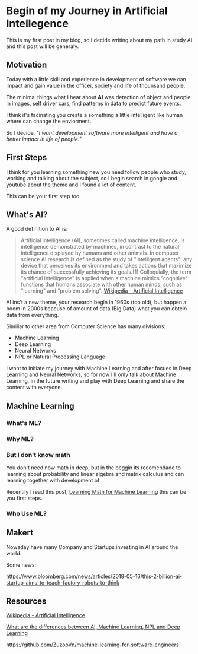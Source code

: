 # Begin of my Journey in Artificial Intellegence

This is my first post in my blog, so I decide writing about my path in study AI and this post will be generaly.

## Motivation 

Today with a little skill and experience in development of software we can impact and gain value in the officer, society and life of thounsand people.

The minimal things what I hear about **AI** was detection of object and people in images, self driver cars, find patterns in data to predict future events.

I think it's facinating you create a something a little intelligent like human where can change the enviorment.

So I decide, *"I want development software more intelligent and have a better impact in life of people."*

## First Steps

I think for you learning something new you need follow people who study, working and talking about the subject, so I begin search in google and youtube about the theme and I found a lot of content. 

This can be your first step too.

## What's AI?

A good definition to AI is:
 
> Artificial intelligence (AI), sometimes called machine intelligence, is intelligence demonstrated by machines, in contrast to the natural intelligence displayed by humans and other animals. In computer science AI research is defined as the study of "intelligent agents": any device that perceives its environment and takes actions that maximize its chance of successfully achieving its goals.[1] Colloquially, the term "artificial intelligence" is applied when a machine mimics "cognitive" functions that humans associate with other human minds, such as "learning" and "problem solving".
> [Wikipedia - Artificial Intelligence]

AI ins't a new theme, your research begin in 1960s (too old), but happen a boom in 2000s beacuse of amount of data (Big Data) what you can obtein data from everything.

Similiar to other area from Computer Science has many divisions:

- Machine Learning 
- Deep Learning
- Neural Networks
- NPL or Natural Processing Language

I want to initiate my journey with Machine Learning and after focues in Deep Learning and Neural Networks, so for now I'll only talk about Machine Learning, in the future writing and play with Deep Learning and share the content with everyone.

## Machine Learning

### What's ML?



### Why ML?

### But I don't know math

You don't need now math in deep, but in the beggin its recomendade to learning about probability and linear algebra and matrix calculus and can learning together with development of  

Recentily I read this post, [Learning Math for Machine Learning](https://blog.ycombinator.com/learning-math-for-machine-learning/) this can be you first steps.


### Who Use ML?



## Makert 

Nowaday have many Company and Startups investing in AI around the world.

Some news:

https://www.bloomberg.com/news/articles/2018-05-16/this-2-billion-ai-startup-aims-to-teach-factory-robots-to-think


## Resources

[Wikipedia - Artificial Intelligence]

[What are the differences between AI, Machine Learning, NPL and Deep Learning](https://www.forbes.com/sites/quora/2016/09/23/what-are-the-differences-between-ai-machine-learning-nlp-and-deep-learning/#193ae2b9274f) 

https://github.com/ZuzooVn/machine-learning-for-software-engineers

[Wikipedia - Artificial Intelligence]:https://en.wikipedia.org/wiki/Artificial_intelligence
